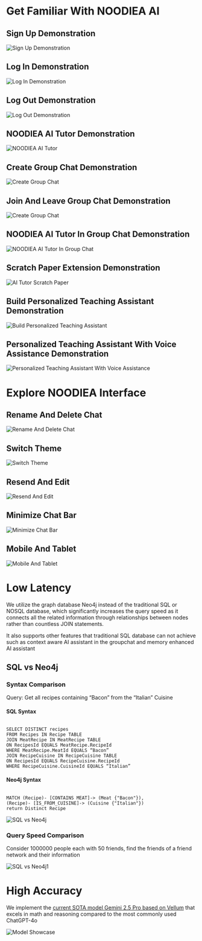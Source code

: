 # Get Familiar With NOODIEA AI 

## Sign Up Demonstration
![Sign Up Demonstration](./additional%20items/demo1.gif)

## Log In Demonstration
![Log In Demonstration](./additional%20items/demo2.gif)

## Log Out Demonstration
![Log Out Demonstration](./additional%20items/demo3.gif)

## NOODIEA AI Tutor Demonstration
![NOODIEA AI Tutor](./additional%20items/demo4.gif)

## Create Group Chat Demonstration
![Create Group Chat](./additional%20items/demo5.gif)

## Join And Leave Group Chat Demonstration
![Create Group Chat](./additional%20items/demo6.gif)

## NOODIEA AI Tutor In Group Chat Demonstration
![NOODIEA AI Tutor In Group Chat](./additional%20items/demo7.gif)

## Scratch Paper Extension Demonstration
![AI Tutor Scratch Paper](./additional%20items/demo8.png)

## Build Personalized Teaching Assistant Demonstration
![Build Personalized Teaching Assistant](./additional%20items/demo9.gif)

## Personalized Teaching Assistant With Voice Assistance Demonstration
![Personalized Teaching Assistant With Voice Assistance](./additional%20items/demo10.gif)

# Explore NOODIEA Interface

## Rename And Delete Chat
![Rename And Delete Chat](./additional%20items/demo11.gif)

## Switch Theme 
![Switch Theme](./additional%20items/demo12.gif)

## Resend And Edit
![Resend And Edit](./additional%20items/demo13.gif)

## Minimize Chat Bar
![Minimize Chat Bar](./additional%20items/demo14.gif)

## Mobile And Tablet
![Mobile And Tablet](./additional%20items/demo15.gif)

# Low Latency

We utilize the graph database Neo4j instead of the traditional SQL or NOSQL database, which significantly increases the query speed as it connects all the related information through relationships between nodes rather than countless JOIN statements. 

It also supports other features that traditional SQL database can not achieve such as context aware AI assistant in the groupchat and memory enhanced AI assistant

## SQL vs Neo4j 

### Syntax Comparison

Query: Get all recipes containing “Bacon” from the “Italian” Cuisine

#### SQL Syntax

```

SELECT DISTINCT recipes
FROM Recipes IN Recipe TABLE
JOIN MeatRecipe IN MeatRecipe TABLE
ON RecipesId EQUALS MeatRecipe.RecipeId
WHERE MeatRecipe.MeatId EQUALS “Bacon”
JOIN RecipeCuisine IN RecipeCuisine TABLE
ON RecipesId EQUALS RecipeCuisine.RecipeId
WHERE RecipeCuisine.CuisineId EQUALS “Italian”

```

#### Neo4j Syntax

```

MATCH (Recipe)- [CONTAINS MEAT]-> (Meat {"Bacon"}),
(Recipe)- [IS_FROM_CUISINE]-> (Cuisine {"Italian"})
return Distinct Recipe

```

![SQL vs Neo4j](./additional%20items/SQLvsNEO4j.png)

### Query Speed Comparison

Consider 1000000 people each with 50 friends, find the friends of a friend network and their information

![SQL vs Neo4j1](./additional%20items/SQLvsNEO4j1.png)

# High Accuracy

We implement the [current SOTA model Gemini 2.5 Pro based on Vellum](https://www.vellum.ai/llm-leaderboard?utm_source=google&utm_medium=organic) that excels in math and reasoning compared to the most commonly used ChatGPT-4o 

![Model Showcase](./additional%20items/model.png)

